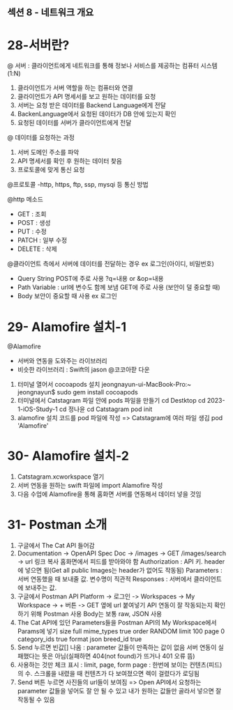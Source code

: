 ## 섹션 8 - 네트워크 개요
# 28-서버란?
@ 서버 : 클라이언트에게 네트워크를 통해 정보나 서비스를 제공하는 컴퓨터 시스템 (1:N)
1) 클라이언트가 서버 역할을 하는 컴퓨터와 연결
2) 클라이언트가 API 명세서를 보고 원하는 데이터를 요청
3) 서버는 요청 받은 데이터를 Backend Language에게 전달
4) BackenLanguage에서 요청된 데이터가 DB 안에 있는지 확인
5) 요청된 데이터를 서버가 클라이언트에게 전달

@ 데이터를 요청하는 과정
1) 서버 도메인 주소를 파악
2) API 명세서를 확인 후 원하는 데이터 찾음
3) 프로토콜에 맞게 통신 요청

@프로토콜
-http, https, ftp, ssp, mysqi 등 통신 방법

@http
메소드
- GET : 조회
- POST : 생성
- PUT : 수정
- PATCH : 일부 수정
- DELETE : 삭제

@클라이언트 측에서 서버에 데이터를 전달하는 경우
ex 로그인(아이디, 비밀번호)
- Query String
    POST에 주로 사용
    ?q=내용 or &op=내용
- Path Variable : url에 변수도 함께 보냄
    GET에 주로 사용 (보안이 덜 중요할 때) 
- Body
    보안이 중요할 때 사용
    ex 로그인

# 29- Alamofire 설치-1
@Alamofire
- 서버와 연동을 도와주는 라이브러리
- 비슷한 라이브러리 : Swift의 jason
@코코아팓 다운
1) 터미널 열어서 cocoapods 설치
jeongnayun-ui-MacBook-Pro:~ jeongnayun$ sudo gem install cocoapods
2) 터미널에서 Catstagram 파일 안에 pods 파일을 만들기
cd Destktop
cd 2023-1-iOS-Study-1
cd 정나윤
cd Catstagram
pod init
3) alamofire 설치 코드를 pod 파일에 작성 => Catstagram에 여러 파일 생김
pod 'Alamofire'

# 30- Alamofire 설치-2
1) Catstagram.xcworkspace 열기
2) 서버 연동을 원하는 swift 파일에 import Alamofire 작성
3) 다음 수업에 Alamofire을 통해 홈화면 서버를 연동해서 데이터 넣을 것임

# 31- Postman 소개
1) 구글에서 The Cat API 들어감
2) Documentation -> OpenAPI Spec Doc -> /images -> GET /images/search -> url 링크 복사
홈화면에서 피드를 받아와야 함
Authorization : API 키. header에 넣으면 됨(Get all public Images는 header가 없어도 작동됨)
Parameters : 서버 연동했을 때 보내줄 값. 변수명이 직관적
Responses : 서버에서 클라이언트에 보내주는 값.
3) 구글에서 Postman API Platform -> 로그인 -> Workspaces -> My Workspace -> + 버튼 -> GET 옆에 url 붙여넣기
API 연동이 잘 작동되는지 확인하기 위해 Postman 사용
Body는 보통 raw, JSON 사용
4) The Cat API에 있던 Parameters들을 Postman API의 My Workspace에서 Params에 넣기
size    full
mime_types  true
order   RANDOM
limit   100
page    0
category_ids    true
format  json
breed_id    true
5) Send 누르면 빈값[] 나옴 : parameter 값들이 만족하는 값이 없음
서버 연동이 실패했다는 뜻은 아님(실패하면 404(not found)가 뜨거나 401 오류 뜸)
6) 사용하는 것만 체크 표시 : limit, page, form
page : 한번에 보이는 컨텐츠(피드)의 수. 스크롤을 내렸을 때 컨텐츠가 다 보여졌으면 렉이 걸렸다가 로딩됨
7) Send 버튼 누르면 사진들의 url들이 보여짐 => Open API에서 요청하는 parameter 값들을 넣어도 잘 안 될 수 있고 내가 원하는 값들만 골라서 넣으면 잘 작동될 수 있음